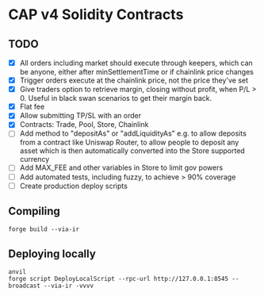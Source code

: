 # CAP v4 Solidity Contracts

## TODO

- [x] All orders including market should execute through keepers, which can be anyone, either after minSettlementTime or if chainlink price changes
- [x] Trigger orders execute at the chainlink price, not the price they've set
- [x] Give traders option to retrieve margin, closing without profit, when P/L > 0. Useful in black swan scenarios to get their margin back.
- [x] Flat fee
- [x] Allow submitting TP/SL with an order
- [x] Contracts: Trade, Pool, Store, Chainlink 
- [ ] Add method to "depositAs" or "addLiquidityAs" e.g. to allow deposits from a contract like Uniswap Router, to allow people to deposit any asset which is then automatically converted into the Store supported currency
- [ ] Add MAX_FEE and other variables in Store to limit gov powers
- [ ] Add automated tests, including fuzzy, to achieve > 90% coverage
- [ ] Create production deploy scripts

## Compiling

```
forge build --via-ir
```

## Deploying locally

```
anvil
forge script DeployLocalScript --rpc-url http://127.0.0.1:8545 --broadcast --via-ir -vvvv
```